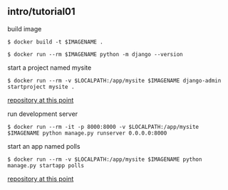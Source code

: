 ## intro/tutorial01

build image

```
$ docker build -t $IMAGENAME .
```

```
$ docker run --rm $IMAGENAME python -m django --version
```

start a project named mysite

```
$ docker run --rm -v $LOCALPATH:/app/mysite $IMAGENAME django-admin startproject mysite .
```

[repository at this point](https://github.com/bkmagnetron/django-tutorial-docker/tree/41255859f7116abc0afd5cdb2f014bd29bf5f264)

run development server

```
$ docker run --rm -it -p 8000:8000 -v $LOCALPATH:/app/mysite $IMAGENAME python manage.py runserver 0.0.0.0:8000
```

start an app named polls

```
$ docker run --rm -v $LOCALPATH:/app/mysite $IMAGENAME python manage.py startapp polls
```

[repository at this point](https://github.com/bkmagnetron/django-tutorial-docker/tree/5c2ecbc04ccc6fbc69ef51858d5d0b0c5038b046)

